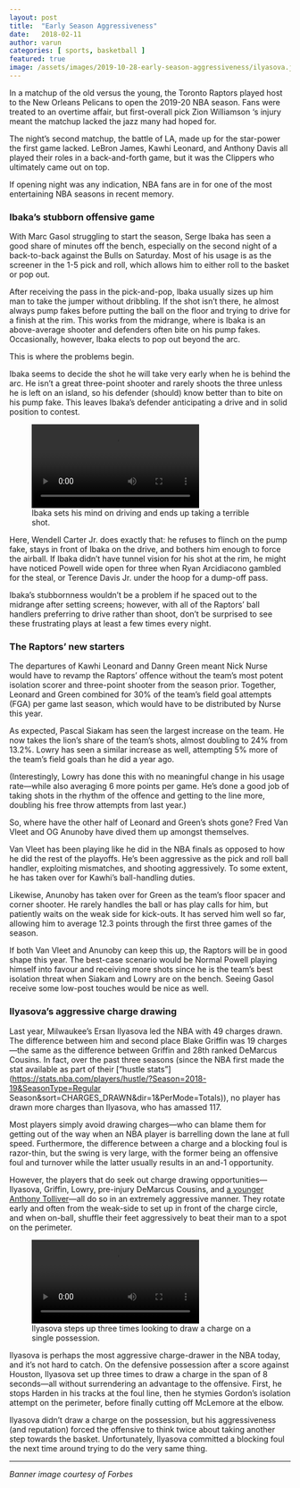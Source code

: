 ```yaml
---
layout: post
title:  "Early Season Aggressiveness"
date:   2018-02-11
author: varun
categories: [ sports, basketball ]
featured: true
image: /assets/images/2019-10-28-early-season-aggressiveness/ilyasova.jpg
---
```

In a matchup of the old versus the young, the Toronto Raptors played  host to the New Orleans Pelicans to open the 2019-20 NBA season. Fans  were treated to an overtime affair, but first-overall pick Zion  Williamson ‘s injury meant the matchup lacked the jazz many had hoped  for.

The night’s second matchup, the battle of LA, made up for the  star-power the first game lacked. LeBron James, Kawhi Leonard, and  Anthony Davis all played their roles in a back-and-forth game, but it  was the Clippers who ultimately came out on top. 

If opening night was any indication, NBA fans are in for one of the most entertaining NBA seasons in recent memory. 

### Ibaka’s stubborn offensive game

With Marc Gasol struggling to start the season, Serge Ibaka has seen a good share of minutes off the bench, especially on the second night of a back-to-back against the Bulls on Saturday. Most of his usage is as the screener in the 1-5 pick and roll, which allows him to either roll to  the basket or pop out. 

After receiving the pass in the pick-and-pop, Ibaka usually sizes up  him man to take the jumper without dribbling. If the shot isn’t there,  he almost always pump fakes before putting the ball on the floor and  trying to drive for a finish at the rim. This works from the midrange,  where is Ibaka is an above-average shooter and defenders often bite on  his pump fakes. Occasionally, however, Ibaka elects to pop out beyond  the arc.

This is where the problems begin.

Ibaka seems to decide the shot he will take very early when he is  behind the arc. He isn’t a great three-point shooter and rarely shoots  the three unless he is left on an island, so his defender (should) know  better than to bite on his pump fake. This leaves Ibaka’s defender  anticipating a drive and in solid position to contest. 

<div class="text-center"><figure class="figure mb-5"><video class="shadow-lg" controls="controls" src="{{site.baseurl}}/assets/images/2019-10-28-early-season-aggressiveness/ibaka.mp4"></video><figcaption class="figure-caption">Ibaka sets his mind on driving and ends up taking a terrible shot.</figcaption></figure></div>

Here, Wendell Carter Jr. does exactly that: he refuses to flinch on  the pump fake, stays in front of Ibaka on the drive, and bothers him  enough to force the airball. If Ibaka didn’t have tunnel vision for his  shot at the rim, he might have noticed Powell wide open for three when  Ryan Arcidiacono gambled for the steal, or Terence Davis Jr. under the  hoop for a dump-off pass.

Ibaka’s stubbornness wouldn’t be a problem if he spaced out to the  midrange after setting screens; however, with all of the Raptors’ ball  handlers preferring to drive rather than shoot, don’t be surprised to  see these frustrating plays at least a few times every night.

### The Raptors’ new starters

The departures of Kawhi Leonard and Danny Green meant Nick Nurse  would have to revamp the Raptors’ offence without the team’s most potent isolation scorer and three-point shooter from the season prior.  Together, Leonard and Green combined for 30% of the team’s field goal  attempts (FGA) per game last season, which would have to be distributed  by Nurse this year. 

As expected, Pascal Siakam has seen the largest increase on the team. He now takes the lion’s share of the team’s shots, almost doubling to  24% from 13.2%. Lowry has seen a similar increase as well, attempting 5% more of the team’s field goals than he did a year ago. 

(Interestingly, Lowry has done this with no meaningful change in his  usage rate—while also averaging 6 more points per game. He’s done a good job of taking shots in the rhythm of the offence and getting to the  line more, doubling his free throw attempts from last year.)

So, where have the other half of Leonard and Green’s shots gone? Fred Van Vleet and OG Anunoby have dived them up amongst themselves. 

Van Vleet has been playing like he did in the NBA finals as opposed  to how he did the rest of the playoffs. He’s been aggressive as the pick and roll ball handler, exploiting mismatches, and shooting  aggressively. To some extent, he has taken over for Kawhi’s  ball-handling duties. 

Likewise, Anunoby has taken over for Green as the team’s floor spacer and corner shooter. He rarely handles the ball or has play calls for  him, but patiently waits on the weak side for kick-outs. It has served  him well so far, allowing him to average 12.3 points through the first  three games of the season.

If both Van Vleet and Anunoby can keep this up, the Raptors will be  in good shape this year. The best-case scenario would be Normal Powell  playing himself into favour and receiving more shots since he is the  team’s best isolation threat when Siakam and Lowry are on the bench.  Seeing Gasol receive some low-post touches would be nice as well.

### Ilyasova’s aggressive charge drawing

Last year, Milwaukee’s Ersan Ilyasova led the NBA with 49 charges  drawn. The difference between him and second place Blake Griffin was 19  charges—the same as the difference between Griffin and 28th ranked  DeMarcus Cousins. In fact, over the past three seasons (since the NBA  first made the stat available as part of their [“hustle stats”](https://stats.nba.com/players/hustle/?Season=2018-19&SeasonType=Regular Season&sort=CHARGES_DRAWN&dir=1&PerMode=Totals)), no player has drawn more charges than Ilyasova, who has amassed 117. 

Most players simply avoid drawing charges—who can blame them for  getting out of the way when an NBA player is barrelling down the lane at full speed. Furthermore, the difference between a charge and a blocking foul is razor-thin, but the swing is very large, with the former being  an offensive foul and turnover while the latter usually results in an  and-1 opportunity.

However, the players that do seek out charge drawing opportunities—Ilyasova, Griffin, Lowry, pre-injury DeMarcus Cousins, and [a younger Anthony Tolliver](https://fivethirtyeight.com/features/the-nba-player-whos-so-good-at-taking-charges-we-created-a-stat-for-him/)—all do so in an extremely aggressive manner. They rotate early and often  from the weak-side to set up in front of the charge circle, and when  on-ball, shuffle their feet aggressively to beat their man to a spot on  the perimeter.

<div class="text-center"><figure class="figure mb-5"><video controls="controls" src="{{site.baseurl}}/assets/images/2019-10-28-early-season-aggressiveness/ilyasova-charges.mp4"></video><figcaption class="figure-caption">Ilyasova steps up three times looking to draw a charge on a single possession.</figcaption></figure></div>

Ilyasova is perhaps the most aggressive charge-drawer in the NBA  today, and it’s not hard to catch. On the defensive possession after a  score against Houston, Ilyasova set up three times to draw a charge in  the span of 8 seconds—all without surrendering an advantage to the  offensive. First, he stops Harden in his tracks at the foul line, then  he stymies Gordon’s isolation attempt on the perimeter, before finally  cutting off McLemore at the elbow. 

Ilyasova didn’t draw a charge on the possession, but his  aggressiveness (and reputation) forced the offensive to think twice  about taking another step towards the basket. Unfortunately, Ilyasova  committed a blocking foul the next time around trying to do the very  same thing.

---

*Banner image courtesy of Forbes*
